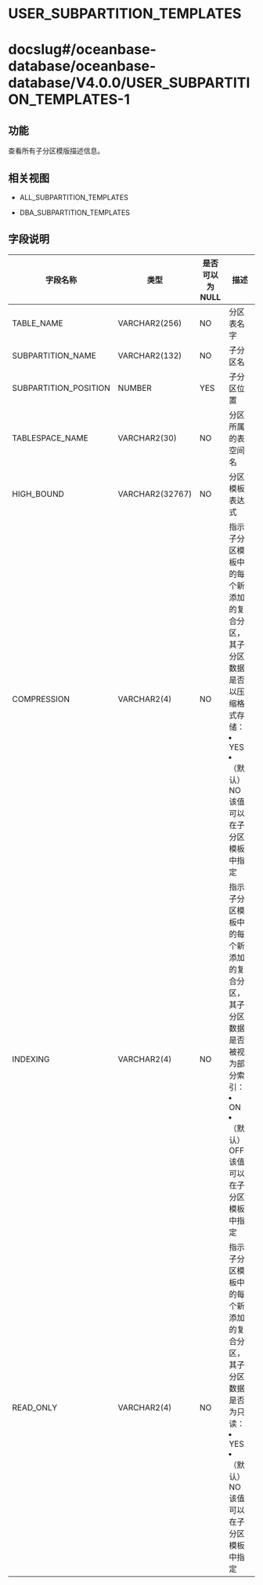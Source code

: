 USER_SUBPARTITION_TEMPLATES
================================================

# docslug#/oceanbase-database/oceanbase-database/V4.0.0/USER_SUBPARTITION_TEMPLATES-1

功能
-----------

查看所有子分区模版描述信息。

相关视图
-------------

* ALL_SUBPARTITION_TEMPLATES

* DBA_SUBPARTITION_TEMPLATES

字段说明
-------------

|       **字段名称**        |     **类型**     | **是否可以为 NULL** |  **描述**   |
|-----------------------|----------------|----------------|-----------|
| TABLE_NAME            | VARCHAR2(256)  | NO             | 分区表名字     |
| SUBPARTITION_NAME     | VARCHAR2(132)   | NO             | 子分区名      |
| SUBPARTITION_POSITION | NUMBER         | YES            | 子分区位置     |
| TABLESPACE_NAME       | VARCHAR2(30)   | NO             | 分区所属的表空间名 |
| HIGH_BOUND            | VARCHAR2(32767) | NO             | 分区模板表达式   |
| COMPRESSION           | VARCHAR2(4)     | NO         | 指示子分区模板中的每个新添加的复合分区，其子分区数据是否以压缩格式存储：<li>YES<li>（默认）NO <br>该值可以在子分区模板中指定          |
| INDEXING              | VARCHAR2(4)     | NO         | 指示子分区模板中的每个新添加的复合分区，其子分区数据是否被视为部分索引：<li>ON<li>（默认）OFF<br>该值可以在子分区模板中指定          |
| READ_ONLY             | VARCHAR2(4)     | NO         | 指示子分区模板中的每个新添加的复合分区，其子分区数据是否为只读：<li>YES<li>（默认）NO<br>该值可以在子分区模板中指定          |
